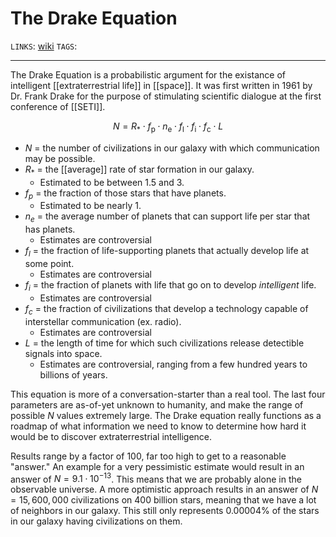 # The Drake Equation
`LINKS`: [wiki](https://en.m.wikipedia.org/wiki/Drake_equation)
`TAGS`: 

--- 
The Drake Equation is a probabilistic argument for the existance of intelligent [[extraterrestrial life]] in [[space]]. It was first written in 1961 by Dr. Frank Drake for the purpose of stimulating scientific dialogue at the first conference of [[SETI]]. 

$$ N=R_*\cdot f_\mathrm {p} \cdot n_{\mathrm {e} }\cdot f_{\mathrm {l} }\cdot f_{\mathrm {i} }\cdot f_{\mathrm {c} }\cdot L$$

- $N$ = the number of civilizations in our galaxy with which communication may be possible. 
- $R_*$ = the [[average]] rate of star formation in our galaxy.
	- Estimated to be between 1.5 and 3. 
- $f_p$ = the fraction of those stars that have planets.
	- Estimated to be nearly 1. 
- $n_e$ = the average number of planets that can support life per star that has planets.
	- Estimates are controversial
- $f_l$ = the fraction of life-supporting planets that actually develop life at some point.
	- Estimates are controversial
- $f_i$ = the fraction of planets with life that go on to develop *intelligent* life.
	- Estimates are controversial
- $f_c$ = the fraction of civilizations that develop a technology capable of interstellar communication (ex. radio).
	- Estimates are controversial
- $L$ = the length of time for which such civilizations release detectible signals into space.
	- Estimates are controversial, ranging from a few hundred years to billions of years.

This equation is more of a conversation-starter than a real tool. The last four parameters are as-of-yet unknown to humanity, and make the range of possible *N* values extremely large. The Drake equation really functions as a roadmap of what information we need to know to determine how hard it would be to discover extraterrestrial intelligence. 

Results range by a factor of 100, far too high to get to a reasonable "answer." An example for a very pessimistic estimate would result in an answer of $N = 9.1 \cdot 10^{-13}$. This means that we are probably alone in the observable universe. A more optimistic approach results in an answer of $N = 15,600,000$ civilizations on 400 billion stars, meaning that we have a lot of neighbors in our galaxy. This still only represents 0.00004% of the stars in our galaxy having civilizations on them. 